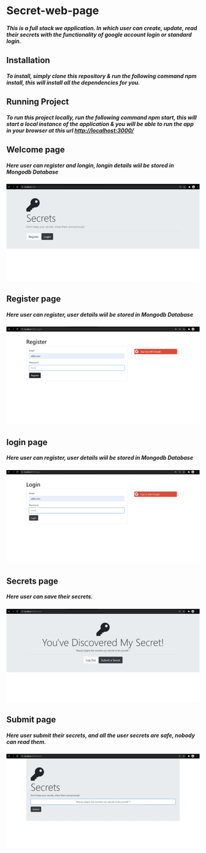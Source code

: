 # Secret-web-page
<h5>This is a full stack we application. In which user can create, update, read their secrets with the functionality of google account login or standard login.</h5>

<h2>Installation</h2>
<h5> To install, simply clone this repository & run the following command npm install, this will install all the dependencies for you. </h5>

<h2>Running Project</h2>
<h5>To run this project locally, run the following command npm start, this will start a local instance of the application & you will be able to run the app in your browser at this url <a href="url">http://localhost:3000/ </a> </h5>

<h2>Welcome page</h2>
<h5>Here user can register and longin, longin details wiil be stored in Mongodb Database</h5>
<img src="images/wlcm.png" alt="wlcm">

<h2>Register page</h2>
<h5>Here user can register, user details wiil be stored in Mongodb Database</h5>
<img src="images/register.png" alt="register">

<h2>login page</h2>
<h5>Here user can register, user details wiil be stored in Mongodb Database</h5>
<img src="images/login.jpg" alt="login">

<h2>Secrets page</h2>
<h5>Here user can save their secrets.</h5>
<img src="images/secrets.png" alt="secrets">

<h2>Submit page</h2>
<h5>Here user submit their secrets, and all the user secrets are safe, nobody can read them.</h5>
<img src="images/submit.png" alt="submit">
